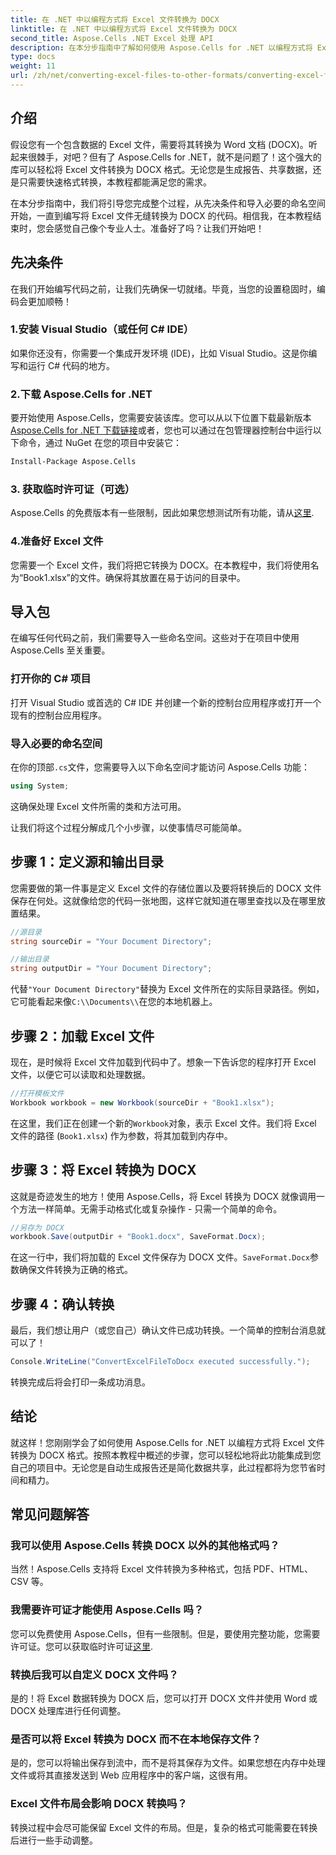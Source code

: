 ```yaml
---
title: 在 .NET 中以编程方式将 Excel 文件转换为 DOCX
linktitle: 在 .NET 中以编程方式将 Excel 文件转换为 DOCX
second_title: Aspose.Cells .NET Excel 处理 API
description: 在本分步指南中了解如何使用 Aspose.Cells for .NET 以编程方式将 Excel 文件转换为 DOCX。非常适合生成报告和共享数据。
type: docs
weight: 11
url: /zh/net/converting-excel-files-to-other-formats/converting-excel-file-to-docx/
---
```

## 介绍

假设您有一个包含数据的 Excel 文件，需要将其转换为 Word 文档 (DOCX)。听起来很棘手，对吧？但有了 Aspose.Cells for .NET，就不是问题了！这个强大的库可以轻松将 Excel 文件转换为 DOCX 格式。无论您是生成报告、共享数据，还是只需要快速格式转换，本教程都能满足您的需求。

在本分步指南中，我们将引导您完成整个过程，从先决条件和导入必要的命名空间开始，一直到编写将 Excel 文件无缝转换为 DOCX 的代码。相信我，在本教程结束时，您会感觉自己像个专业人士。准备好了吗？让我们开始吧！

## 先决条件

在我们开始编写代码之前，让我们先确保一切就绪。毕竟，当您的设置稳固时，编码会更加顺畅！

### 1.安装 Visual Studio（或任何 C# IDE）
如果你还没有，你需要一个集成开发环境 (IDE)，比如 Visual Studio。这是你编写和运行 C# 代码的地方。

### 2.下载 Aspose.Cells for .NET
要开始使用 Aspose.Cells，您需要安装该库。您可以从以下位置下载最新版本[Aspose.Cells for .NET 下载链接](https://releases.aspose.com/cells/net/)或者，您也可以通过在包管理器控制台中运行以下命令，通过 NuGet 在您的项目中安装它：

```bash
Install-Package Aspose.Cells
```

### 3. 获取临时许可证（可选）
 Aspose.Cells 的免费版本有一些限制，因此如果您想测试所有功能，请从[这里](https://purchase.aspose.com/temporary-license/).

### 4.准备好 Excel 文件
您需要一个 Excel 文件，我们将把它转换为 DOCX。在本教程中，我们将使用名为“Book1.xlsx”的文件。确保将其放置在易于访问的目录中。

## 导入包

在编写任何代码之前，我们需要导入一些命名空间。这些对于在项目中使用 Aspose.Cells 至关重要。

### 打开你的 C# 项目
打开 Visual Studio 或首选的 C# IDE 并创建一个新的控制台应用程序或打开一个现有的控制台应用程序。

### 导入必要的命名空间
在你的顶部`.cs`文件，您需要导入以下命名空间才能访问 Aspose.Cells 功能：

```csharp
using System;
```

这确保处理 Excel 文件所需的类和方法可用。

让我们将这个过程分解成几个小步骤，以使事情尽可能简单。

## 步骤 1：定义源和输出目录

您需要做的第一件事是定义 Excel 文件的存储位置以及要将转换后的 DOCX 文件保存在何处。这就像给您的代码一张地图，这样它就知道在哪里查找以及在哪里放置结果。

```csharp
//源目录
string sourceDir = "Your Document Directory";

//输出目录
string outputDir = "Your Document Directory";
```

代替`"Your Document Directory"`替换为 Excel 文件所在的实际目录路径。例如，它可能看起来像`C:\\Documents\\`在您的本地机器上。

## 步骤 2：加载 Excel 文件

现在，是时候将 Excel 文件加载到代码中了。想象一下告诉您的程序打开 Excel 文件，以便它可以读取和处理数据。

```csharp
//打开模板文件
Workbook workbook = new Workbook(sourceDir + "Book1.xlsx");
```

在这里，我们正在创建一个新的`Workbook`对象，表示 Excel 文件。我们将 Excel 文件的路径 (`Book1.xlsx`) 作为参数，将其加载到内存中。

## 步骤 3：将 Excel 转换为 DOCX

这就是奇迹发生的地方！使用 Aspose.Cells，将 Excel 转换为 DOCX 就像调用一个方法一样简单。无需手动格式化或复杂操作 - 只需一个简单的命令。

```csharp
//另存为 DOCX
workbook.Save(outputDir + "Book1.docx", SaveFormat.Docx);
```

在这一行中，我们将加载的 Excel 文件保存为 DOCX 文件。`SaveFormat.Docx`参数确保文件转换为正确的格式。

## 步骤 4：确认转换

最后，我们想让用户（或您自己）确认文件已成功转换。一个简单的控制台消息就可以了！

```csharp
Console.WriteLine("ConvertExcelFileToDocx executed successfully.");
```

转换完成后将会打印一条成功消息。

## 结论

就这样！您刚刚学会了如何使用 Aspose.Cells for .NET 以编程方式将 Excel 文件转换为 DOCX 格式。按照本教程中概述的步骤，您可以轻松地将此功能集成到您自己的项目中。无论您是自动生成报告还是简化数据共享，此过程都将为您节省时间和精力。

## 常见问题解答

### 我可以使用 Aspose.Cells 转换 DOCX 以外的其他格式吗？
当然！Aspose.Cells 支持将 Excel 文件转换为多种格式，包括 PDF、HTML、CSV 等。

### 我需要许可证才能使用 Aspose.Cells 吗？
您可以免费使用 Aspose.Cells，但有一些限制。但是，要使用完整功能，您需要许可证。您可以获取临时许可证[这里](https://purchase.aspose.com/temporary-license/).

### 转换后我可以自定义 DOCX 文件吗？
是的！将 Excel 数据转换为 DOCX 后，您可以打开 DOCX 文件并使用 Word 或 DOCX 处理库进行任何调整。

### 是否可以将 Excel 转换为 DOCX 而不在本地保存文件？
是的，您可以将输出保存到流中，而不是将其保存为文件。如果您想在内存中处理文件或将其直接发送到 Web 应用程序中的客户端，这很有用。

### Excel 文件布局会影响 DOCX 转换吗？
转换过程中会尽可能保留 Excel 文件的布局。但是，复杂的格式可能需要在转换后进行一些手动调整。